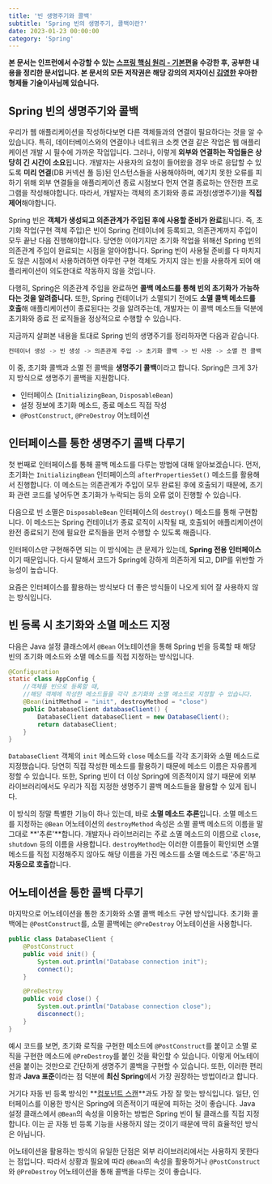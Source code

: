 ```yaml
---
title: '빈 생명주기와 콜백'
subtitle: 'Spring 빈의 생명주기, 콜백이란?'
date: 2023-01-23 00:00:00
category: 'Spring'
---
```


**본 문서는 인프런에서 수강할 수 있는 [스프링 핵심 원리 - 기본편](https://inflearn.com/course/스프링-핵심-원리-기본편)을 수강한 후, 공부한 내용을 정리한 문서입니다. 본 문서의 모든 저작권은 해당 강의의 저자이신 [김영한](https://inflearn.com/users/@yh) 우아한형제들 기술이사님께 있습니다.**

## Spring 빈의 생명주기와 콜백

우리가 웹 애플리케이션을 작성하다보면 다른 객체들과의 연결이 필요하다는 것을 알 수 있습니다. 특히, 데이터베이스와의 연결이나 네트워크 소켓 연결 같은 작업은 웹 애플리케이션 개발 시 필수에 가까운 작업입니다. 그러나, 이렇게 **외부와 연결하는 작업들은 상당히 긴 시간이 소요**됩니다. 개발자는 사용자의 요청이 들어왔을 경우 바로 응답할 수 있도록 **미리 연결**(DB 커넥션 풀 등)된 인스턴스들을 사용해야하며, 예기치 못한 오류를 피하기 위해 외부 연결들을 애플리케이션 종료 시점보다 먼저 연결 종료하는 안전한 프로그램을 작성해야합니다. 따라서, 개발자는 객체의 초기화와 종료 과정(생명주기)을 **직접 제어**해야합니다.

Spring 빈은 **객체가 생성되고 의존관계가 주입된 후에 사용할 준비가 완료**됩니다. 즉, 초기화 작업(구현 객체 주입)은 빈이 Spring 컨테이너에 등록되고, 의존관계까지 주입이 모두 끝난 다음 진행해야합니다. 당연한 이야기지만 초기화 작업을 위해선 Spring 빈의 의존관계 주입이 완료되는 시점을 알아야합니다. Spring 빈이 사용될 준비를 다 마치지도 않은 시점에서 사용하려하면 아무런 구현 객체도 가지지 않는 빈을 사용하게 되어 애플리케이션이 의도한대로 작동하지 않을 것입니다.

다행히, Spring은 의존관계 주입을 완료하면 **콜백 메소드를 통해 빈의 초기화가 가능하다는 것을 알려줍니다.** 또한, Spring 컨테이너가 소멸되기 전에도 **소멸 콜백 메소드를 호출**해 애플리케이션이 종료된다는 것을 알려주는데, 개발자는 이 콜백 메소드들 덕분에 초기화와 종료 전 로직들을 정상적으로 수행할 수 있습니다.

지금까지 살펴본 내용을 토대로 Spring 빈의 생명주기를 정리하자면 다음과 같습니다.

```java
컨테이너 생성 -> 빈 생성 -> 의존관계 주입 -> 초기화 콜백 -> 빈 사용 -> 소멸 전 콜백 -> Spring 종료
```

이 중, 초기화 콜백과 소멸 전 콜백을 **생명주기 콜백**이라고 합니다. Spring은 크게 3가지 방식으로 생명주기 콜백을 지원합니다.

- 인터페이스 (`InitializingBean`, `DisposableBean`)
- 설정 정보에 초기화 메소드, 종료 메소드 직접 작성
- `@PostConstruct`, `@PreDestroy` 어노테이션

## 인터페이스를 통한 생명주기 콜백 다루기

첫 번째로 인터페이스를 통해 콜백 메소드를 다루는 방법에 대해 알아보겠습니다. 먼저, 초기화는 `InitializingBean` 인터페이스의 `afterPropertiesSet()` 메소드를 활용해서 진행합니다. 이 메소드는 의존관계가 주입이 모두 완료된 후에 호출되기 때문에, 초기화 관련 코드를 넣어두면 초기화가 누락되는 등의 오류 없이 진행할 수 있습니다.

다음으로 빈 소멸은 `DisposableBean` 인터페이스의 `destroy()` 메소드를 통해 구현합니다. 이 메소드는 Spring 컨테이너가 종료 로직이 시작될 때, 호출되어 애플리케이션이 완전 종료되기 전에 필요한 로직들을 먼저 수행할 수 있도록 해줍니다.

인터페이스만 구현해주면 되는 이 방식에는 큰 문제가 있는데, **Spring 전용 인터페이스**이기 때문입니다. 다시 말해서 코드가 Spring에 강하게 의존하게 되고, DIP를 위반할 가능성이 높습니다.

요즘은 인터페이스를 활용하는 방식보다 더 좋은 방식들이 나오게 되어 잘 사용하지 않는 방식입니다.

## 빈 등록 시 초기화와 소멸 메소드 지정

다음은 Java 설정 클래스에서 `@Bean` 어노테이션을 통해 Spring 빈을 등록할 때 해당 빈의 초기화 메소드와 소멸 메소드를 직접 지정하는 방식입니다.

```java
@Configuration
static class AppConfig {
    //객체를 빈으로 등록할 때,
    //해당 객체에 작성한 메소드들을 각각 초기화와 소멸 메소드로 지정할 수 있습니다.
    @Bean(initMethod = "init", destroyMethod = "close")
    public DatabaseClient databaseClient() {
        DatabaseClient databaseClient = new DatabaseClient();
        return databaseClient;
    }
}
```

`DatabaseClient` 객체의 `init` 메소드와 `close` 메소드를 각각 초기화와 소멸 메소드로 지정했습니다. 당연히 직접 작성한 메소드를 활용하기 때문에 메소드 이름은 자유롭게 정할 수 있습니다. 또한, Spring 빈이 더 이상 Spring에 의존적이지 않기 때문에 외부 라이브러리에서도 우리가 직접 지정한 생명주기 콜백 메소드들을 활용할 수 있게 됩니다.

이 방식의 정말 특별한 기능이 하나 있는데, 바로 **소멸 메소드 추론**입니다. 소멸 메소드를 지정하는 `@Bean` 어노테이션의 `destroyMethod` 속성은 소멸 콜백 메소드의 이름을 말 그대로 **'추론'**합니다. 개발자나 라이브러리는 주로 소멸 메소드의 이름으로 `close`, `shutdown` 등의 이름을 사용합니다. `destroyMethod`는 이러한 이름들이 확인되면 소멸 메소드를 직접 지정해주지 않아도 해당 이름을 가진 메소드를 소멸 메소드로 '추론'하고 **자동으로 호출**합니다.

## 어노테이션을 통한 콜백 다루기

마지막으로 어노테이션을 통한 초기화와 소멸 콜백 메소드 구현 방식입니다. 초기화 콜백에는 `@PostConstruct`를, 소멸 콜백에는 `@PreDestroy` 어노테이션을 사용합니다.

```java
public class DatabaseClient {
    @PostConstruct
    public void init() {
        System.out.println("Database connection init");
        connect();
    }

    @PreDestroy
    public void close() {
        System.out.println("Database connection close");
        disconnect();
    }
}
```

예시 코드를 보면, 초기화 로직을 구현한 메소드에 `@PostConstruct`를 붙이고 소멸 로직을 구현한 메소드에 `@PreDestroy`를 붙인 것을 확인할 수 있습니다. 이렇게 어노테이션을 붙이는 것만으로 간단하게 생명주기 콜백을 구현할 수 있습니다. 또한, 이러한 편리함과 **Java 표준**이라는 점 덕분에 **최신 Spring**에서 가장 권장하는 방법이라고 합니다.

거기다 자동 빈 등록 방식인 **[컴포넌트 스캔](https://blog.coderoad.kr/)**과도 가장 잘 맞는 방식입니다. 일단, 인터페이스를 이용한 방식은 Spring에 의존적이기 때문에 피하는 것이 좋습니다. Java 설정 클래스에서 `@Bean`의 속성을 이용하는 방법은 Spring 빈이 될 클래스를 직접 지정합니다. 이는 곧 자동 빈 등록 기능을 사용하지 않는 것이기 때문에 딱히 효율적인 방식은 아닙니다.

어노테이션을 활용하는 방식의 유일한 단점은 외부 라이브러리에서는 사용하지 못한다는 점입니다. 따라서 상황과 필요에 따라 `@Bean`의 속성을 활용하거나 `@PostConstruct`와 `@PreDestroy` 어노테이션을 통해 콜백을 다루는 것이 좋습니다.
